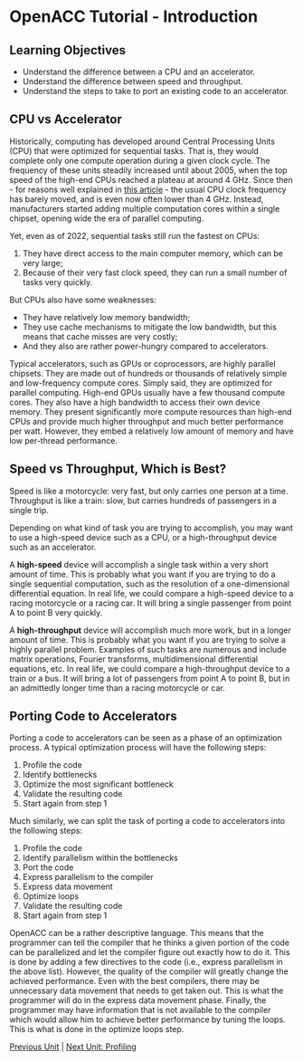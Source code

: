 # OpenACC Tutorial - Introduction

## Learning Objectives

* Understand the difference between a CPU and an accelerator.
* Understand the difference between speed and throughput.
* Understand the steps to take to port an existing code to an accelerator.

## CPU vs Accelerator

Historically, computing has developed around Central Processing Units (CPU) that were optimized for sequential tasks. That is, they would complete only one compute operation during a given clock cycle. The frequency of these units steadily increased until about 2005, when the top speed of the high-end CPUs reached a plateau at around 4 GHz. Since then - for reasons well explained in [this article](link_to_article_needed) - the usual CPU clock frequency has barely moved, and is even now often lower than 4 GHz. Instead, manufacturers started adding multiple computation cores within a single chipset, opening wide the era of parallel computing.

Yet, even as of 2022, sequential tasks still run the fastest on CPUs:

1.  They have direct access to the main computer memory, which can be very large;
2.  Because of their very fast clock speed, they can run a small number of tasks very quickly.

But CPUs also have some weaknesses:

*   They have relatively low memory bandwidth;
*   They use cache mechanisms to mitigate the low bandwidth, but this means that cache misses are very costly;
*   And they also are rather power-hungry compared to accelerators.

Typical accelerators, such as GPUs or coprocessors, are highly parallel chipsets. They are made out of hundreds or thousands of relatively simple and low-frequency compute cores. Simply said, they are optimized for parallel computing. High-end GPUs usually have a few thousand compute cores. They also have a high bandwidth to access their own device memory. They present significantly more compute resources than high-end CPUs and provide much higher throughput and much better performance per watt. However, they embed a relatively low amount of memory and have low per-thread performance.

## Speed vs Throughput, Which is Best?

Speed is like a motorcycle: very fast, but only carries one person at a time. Throughput is like a train: slow, but carries hundreds of passengers in a single trip.

Depending on what kind of task you are trying to accomplish, you may want to use a high-speed device such as a CPU, or a high-throughput device such as an accelerator.

A **high-speed** device will accomplish a single task within a very short amount of time. This is probably what you want if you are trying to do a single sequential computation, such as the resolution of a one-dimensional differential equation. In real life, we could compare a high-speed device to a racing motorcycle or a racing car. It will bring a single passenger from point A to point B very quickly.

A **high-throughput** device will accomplish much more work, but in a longer amount of time. This is probably what you want if you are trying to solve a highly parallel problem. Examples of such tasks are numerous and include matrix operations, Fourier transforms, multidimensional differential equations, etc. In real life, we could compare a high-throughput device to a train or a bus. It will bring a lot of passengers from point A to point B, but in an admittedly longer time than a racing motorcycle or car.

## Porting Code to Accelerators

Porting a code to accelerators can be seen as a phase of an optimization process. A typical optimization process will have the following steps:

1.  Profile the code
2.  Identify bottlenecks
3.  Optimize the most significant bottleneck
4.  Validate the resulting code
5.  Start again from step 1

Much similarly, we can split the task of porting a code to accelerators into the following steps:

1.  Profile the code
2.  Identify parallelism within the bottlenecks
3.  Port the code
4.  Express parallelism to the compiler
5.  Express data movement
6.  Optimize loops
7.  Validate the resulting code
8.  Start again from step 1

OpenACC can be a rather descriptive language. This means that the programmer can tell the compiler that he thinks a given portion of the code can be parallelized and let the compiler figure out exactly how to do it. This is done by adding a few directives to the code (i.e., express parallelism in the above list). However, the quality of the compiler will greatly change the achieved performance. Even with the best compilers, there may be unnecessary data movement that needs to get taken out. This is what the programmer will do in the express data movement phase. Finally, the programmer may have information that is not available to the compiler which would allow him to achieve better performance by tuning the loops. This is what is done in the optimize loops step.

[Previous Unit](previous_unit_link_needed) | [Next Unit: Profiling](next_unit_link_needed)

